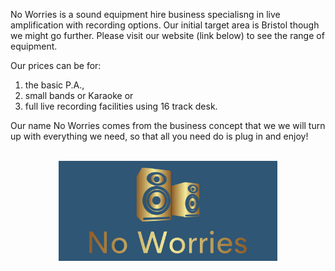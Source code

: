 No Worries is a sound equipment hire business specialisng in live amplification with recording options. Our initial target area is Bristol though we might go further. Please visit our website (link below) to see the range of equipment.

Our prices can be for: 
1) the basic P.A., 
2) small bands or Karaoke or 
3) full live recording facilities using 16 track desk.


Our name No Worries comes from the business concept that we we will turn up with everything we need, so that all you need do is plug in and enjoy!
<br>
<br>
<div align="center">
    <a href="https://github.com/RichardJohnNowell/No-Worries/blob/main/assets/img/No-Worries-nu-logo1.jpg?raw=true">
        <img src="https://github.com/RichardJohnNowell/No-Worries/blob/main/assets/img/No-Worries-nu-logo1.jpg?raw=true" width="350" height="160" id="No-Worries" title="No-Worries" alt="No-Worries">
    </a>
</div>
